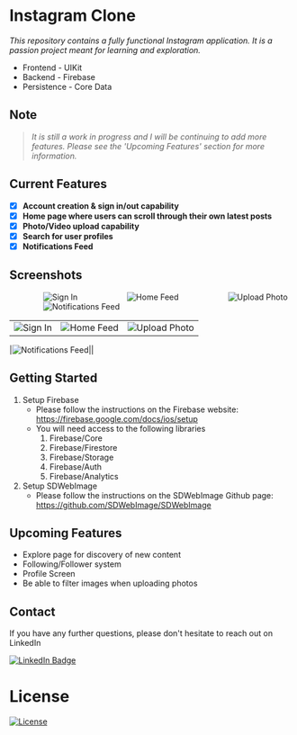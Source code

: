 # Instagram Clone

*This repository contains a fully functional Instagram application. It is a passion project meant for learning and exploration.*

* Frontend - UIKit </br>
* Backend - Firebase </br>
* Persistence - Core Data

## Note
> *It is still a work in progress and I will be continuing to add more features. Please see the 'Upcoming Features' section for more information.*

## Current Features
- [x] **Account creation & sign in/out capability**
- [x] **Home page where users can scroll through their own latest posts**
- [x] **Photo/Video upload capability**
- [x] **Search for user profiles**
- [x] **Notifications Feed** 

## Screenshots
 &emsp; &emsp;
![Sign In](./Docs/Images/SignIn_Page.png?raw=true) &emsp; &emsp; &emsp;
![Home Feed](./Docs/Images/Home_Feed.png?raw=true) &emsp; &emsp; &emsp;
![Upload Photo](./Docs/Images/Upload_Photo.png?raw=true) </br>
 &emsp; &emsp;
![Notifications Feed](./Docs/Images/Notifications_Feed.png?raw=true) &emsp; &emsp; &emsp;

||||
|------------|-----------|-----------|
|![Sign In](./Docs/Images/SignIn_Page.png?raw=true)|![Home Feed](./Docs/Images/Home_Feed.png?raw=true)|![Upload Photo](./Docs/Images/Upload_Photo.png?raw=true)|

|![Notifications Feed](./Docs/Images/Notifications_Feed.png?raw=true)||

## Getting Started
1. Setup Firebase
   * Please follow the instructions on the Firebase website: https://firebase.google.com/docs/ios/setup
   * You will need access to the following libraries
     1. Firebase/Core
     1. Firebase/Firestore
     1. Firebase/Storage
     1. Firebase/Auth
     1. Firebase/Analytics
1. Setup SDWebImage
   * Please follow the instructions on the SDWebImage Github page: https://github.com/SDWebImage/SDWebImage

## Upcoming Features
- Explore page for discovery of new content
- Following/Follower system
- Profile Screen
- Be able to filter images when uploading photos

## Contact
If you have any further questions, please don't hesitate to reach out on LinkedIn </br>
<div id="badges">
  <a href="https://www.linkedin.com/in/jungchoi343/">
    <img src="https://img.shields.io/badge/LinkedIn-blue?style=for-the-badge&logo=linkedin&logoColor=white" alt="LinkedIn Badge"/>
  </a>
</div>

# License

[![License](https://img.shields.io/badge/License-Apache_2.0-blue.svg)](https://opensource.org/licenses/Apache-2.0)





